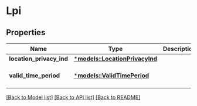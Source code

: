 # Lpi

## Properties
Name | Type | Description | Notes
------------ | ------------- | ------------- | -------------
**location_privacy_ind** | [***models::LocationPrivacyInd**](LocationPrivacyInd.md) |  | 
**valid_time_period** | [***models::ValidTimePeriod**](ValidTimePeriod.md) |  | [optional] [default to None]

[[Back to Model list]](../README.md#documentation-for-models) [[Back to API list]](../README.md#documentation-for-api-endpoints) [[Back to README]](../README.md)


